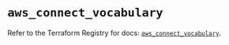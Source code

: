 # `aws_connect_vocabulary`

Refer to the Terraform Registry for docs: [`aws_connect_vocabulary`](https://registry.terraform.io/providers/hashicorp/aws/5.84.0/docs/resources/connect_vocabulary).
